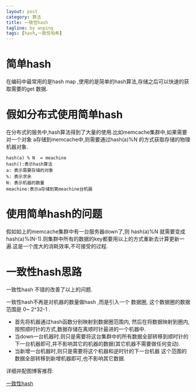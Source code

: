 ```yaml
---
layout: post
category: 算法
title: 一致性hash
tagline: by anping
tags: [hash,一致性哈希]
---
```



简单hash
=======


在编码中最常用的是hash map ,使用的是简单的hash算法,存储之后可以快速的获取需要的get 数据.


假如分布式使用简单hash
==================


在分布式的服务中,hash算法得到了大量的使用.比如memcache集群中,如果需要对一个对象 a存储到memcache中,则需要通过hash(a)%N 的方式获取存储的物理机器对象.


    hash(a) % N  = meachine
    hash():表示hash算法
    a: 表示需要存储的对象
    %: 表示求余
    N: 表示机器的数量
    meachine:表示a存储到第meachine台机器




使用简单hash的问题
===============

假如如上的memcache集群中有一台服务器down了,则 hash(a)%N 就需要变成hash(a)%(N-1).则集群中所有的数据的key都要用以上的方式重新去计算更新一遍.这是一个庞大的消耗效率,不可接受的过程.


一致性hash思路
============

一致性hash 不错的改善了以上的问题.

一致性hash不再是对机器的数量做hash ,而是引入一个 数据圈, 这个数据圈的数据范围是 0~ 2^32-1 .  

*    首先将机器通过hash函数分别映射到数据圈范围内, 然后在将数据映射到圈内,按照顺时针的方式,数据存储在离顺时针最进的一个机器中.
*    当down一台机器时.则只是需要将这台集群中的所有数据全部转移到顺时针的下一台机器即可,并不影响其它的机器的数据(其它机器不需要做任何变动).
*    当新增一台机器时,则只是需要将这个机器和逆时针的下一台机器 这个范围的数据全部转移到新增机器即可,也不影响其它数据.


详细并配图博客推荐:

[一致性hash](http://blog.csdn.net/cywosp/article/details/23397179)

